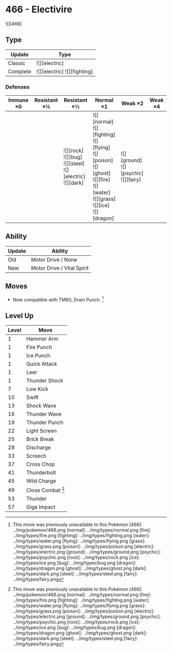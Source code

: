 # 466 - Electivire
![][466]

## Type

Update   | Type
---      | ---
Classic  | ![][electric]
Complete | ![][electric]  ![][fighting]

### Defenses

Immune ×0 | Resistant ×¼ | Resistant ×½                                                          | Normal ×1                                                                                                                                        | Weak ×2                                       | Weak ×4
---       | ---          | ---                                                                   | ---                                                                                                                                              | ---                                           | ---
&nbsp;    | &nbsp;       | ![][rock]<br>![][bug]<br>![][steel]<br>![][electric]<br>![][dark]<br> | ![][normal]<br>![][fighting]<br>![][flying]<br>![][poison]<br>![][ghost]<br>![][fire]<br>![][water]<br>![][grass]<br>![][ice]<br>![][dragon]<br> | ![][ground]<br>![][psychic]<br>![][fairy]<br> | &nbsp;

## Ability

Update | Ability
---    | ---
Old    | Motor Drive / None
New    | Motor Drive / Vital Spirit

## Moves

 - Now compatible with TM60, Drain Punch. [^1]

## Level Up

Level | Move
---   | ---
1     | Hammer Arm
1     | Fire Punch
1     | Ice Punch
1     | Quick Attack
1     | Leer
1     | Thunder Shock
7     | Low Kick
10    | Swift
13    | Shock Wave
16    | Thunder Wave
19    | Thunder Punch
22    | Light Screen
25    | Brick Break
28    | Discharge
33    | Screech
37    | Cross Chop
41    | Thunderbolt
45    | Wild Charge
49    | Close Combat [^1]
53    | Thunder
57    | Giga Impact

[^1]: This move was previously unavailable to this Pokémon
[466]: ../img/pokemon/466.png
[normal]: ../img/types/normal.png
[fire]: ../img/types/fire.png
[fighting]: ../img/types/fighting.png
[water]: ../img/types/water.png
[flying]: ../img/types/flying.png
[grass]: ../img/types/grass.png
[poison]: ../img/types/poison.png
[electric]: ../img/types/electric.png
[ground]: ../img/types/ground.png
[psychic]: ../img/types/psychic.png
[rock]: ../img/types/rock.png
[ice]: ../img/types/ice.png
[bug]: ../img/types/bug.png
[dragon]: ../img/types/dragon.png
[ghost]: ../img/types/ghost.png
[dark]: ../img/types/dark.png
[steel]: ../img/types/steel.png
[fairy]: ../img/types/fairy.png
